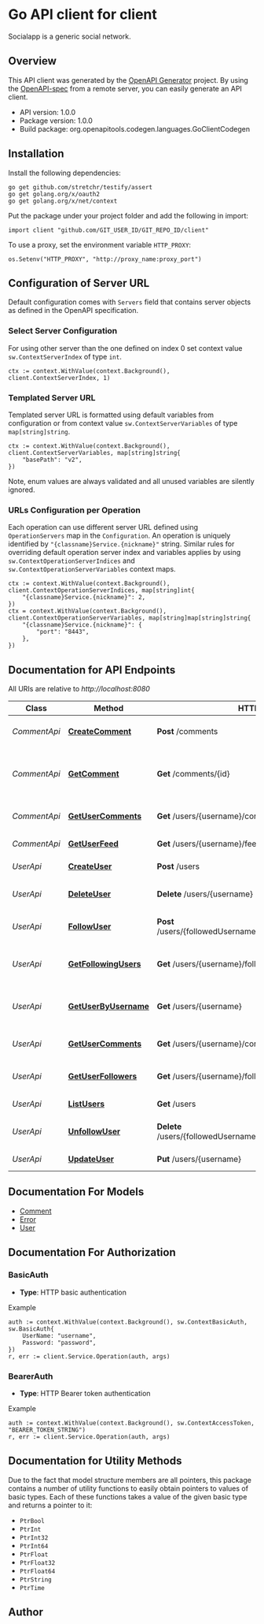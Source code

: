 # Go API client for client

Socialapp is a generic social network.

## Overview
This API client was generated by the [OpenAPI Generator](https://openapi-generator.tech) project.  By using the [OpenAPI-spec](https://www.openapis.org/) from a remote server, you can easily generate an API client.

- API version: 1.0.0
- Package version: 1.0.0
- Build package: org.openapitools.codegen.languages.GoClientCodegen

## Installation

Install the following dependencies:

```shell
go get github.com/stretchr/testify/assert
go get golang.org/x/oauth2
go get golang.org/x/net/context
```

Put the package under your project folder and add the following in import:

```golang
import client "github.com/GIT_USER_ID/GIT_REPO_ID/client"
```

To use a proxy, set the environment variable `HTTP_PROXY`:

```golang
os.Setenv("HTTP_PROXY", "http://proxy_name:proxy_port")
```

## Configuration of Server URL

Default configuration comes with `Servers` field that contains server objects as defined in the OpenAPI specification.

### Select Server Configuration

For using other server than the one defined on index 0 set context value `sw.ContextServerIndex` of type `int`.

```golang
ctx := context.WithValue(context.Background(), client.ContextServerIndex, 1)
```

### Templated Server URL

Templated server URL is formatted using default variables from configuration or from context value `sw.ContextServerVariables` of type `map[string]string`.

```golang
ctx := context.WithValue(context.Background(), client.ContextServerVariables, map[string]string{
	"basePath": "v2",
})
```

Note, enum values are always validated and all unused variables are silently ignored.

### URLs Configuration per Operation

Each operation can use different server URL defined using `OperationServers` map in the `Configuration`.
An operation is uniquely identified by `"{classname}Service.{nickname}"` string.
Similar rules for overriding default operation server index and variables applies by using `sw.ContextOperationServerIndices` and `sw.ContextOperationServerVariables` context maps.

```
ctx := context.WithValue(context.Background(), client.ContextOperationServerIndices, map[string]int{
	"{classname}Service.{nickname}": 2,
})
ctx = context.WithValue(context.Background(), client.ContextOperationServerVariables, map[string]map[string]string{
	"{classname}Service.{nickname}": {
		"port": "8443",
	},
})
```

## Documentation for API Endpoints

All URIs are relative to *http://localhost:8080*

Class | Method | HTTP request | Description
------------ | ------------- | ------------- | -------------
*CommentApi* | [**CreateComment**](docs/CommentApi.md#createcomment) | **Post** /comments | Create a new comment
*CommentApi* | [**GetComment**](docs/CommentApi.md#getcomment) | **Get** /comments/{id} | Returns details about a particular comment
*CommentApi* | [**GetUserComments**](docs/CommentApi.md#getusercomments) | **Get** /users/{username}/comments | Gets all comments for a user
*CommentApi* | [**GetUserFeed**](docs/CommentApi.md#getuserfeed) | **Get** /users/{username}/feed | Returns a users feed
*UserApi* | [**CreateUser**](docs/UserApi.md#createuser) | **Post** /users | Create a new user
*UserApi* | [**DeleteUser**](docs/UserApi.md#deleteuser) | **Delete** /users/{username} | Deletes a particular user
*UserApi* | [**FollowUser**](docs/UserApi.md#followuser) | **Post** /users/{followedUsername}/followers/{followerUsername} | Add a user as a follower
*UserApi* | [**GetFollowingUsers**](docs/UserApi.md#getfollowingusers) | **Get** /users/{username}/following | Get all followed users for a user
*UserApi* | [**GetUserByUsername**](docs/UserApi.md#getuserbyusername) | **Get** /users/{username} | Get a particular user by username
*UserApi* | [**GetUserComments**](docs/UserApi.md#getusercomments) | **Get** /users/{username}/comments | Gets all comments for a user
*UserApi* | [**GetUserFollowers**](docs/UserApi.md#getuserfollowers) | **Get** /users/{username}/followers | Get all followers for a user
*UserApi* | [**ListUsers**](docs/UserApi.md#listusers) | **Get** /users | Returns all the users
*UserApi* | [**UnfollowUser**](docs/UserApi.md#unfollowuser) | **Delete** /users/{followedUsername}/followers/{followerUsername} | Remove a user as a follower
*UserApi* | [**UpdateUser**](docs/UserApi.md#updateuser) | **Put** /users/{username} | Update a user


## Documentation For Models

 - [Comment](docs/Comment.md)
 - [Error](docs/Error.md)
 - [User](docs/User.md)


## Documentation For Authorization



### BasicAuth

- **Type**: HTTP basic authentication

Example

```golang
auth := context.WithValue(context.Background(), sw.ContextBasicAuth, sw.BasicAuth{
    UserName: "username",
    Password: "password",
})
r, err := client.Service.Operation(auth, args)
```


### BearerAuth

- **Type**: HTTP Bearer token authentication

Example

```golang
auth := context.WithValue(context.Background(), sw.ContextAccessToken, "BEARER_TOKEN_STRING")
r, err := client.Service.Operation(auth, args)
```


## Documentation for Utility Methods

Due to the fact that model structure members are all pointers, this package contains
a number of utility functions to easily obtain pointers to values of basic types.
Each of these functions takes a value of the given basic type and returns a pointer to it:

* `PtrBool`
* `PtrInt`
* `PtrInt32`
* `PtrInt64`
* `PtrFloat`
* `PtrFloat32`
* `PtrFloat64`
* `PtrString`
* `PtrTime`

## Author



